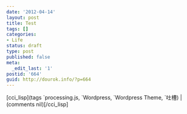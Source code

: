 ```yaml
---
date: '2012-04-14'
layout: post
title: Test
tags: []
categories:
- Life
status: draft
type: post
published: false
meta:
  _edit_last: '1'
postid: '664'
guid: http://dourok.info/?p=664
---
```

[cci\_lisp](tags \`processing.js, \`Wordpress, \`Wordpress Theme,
\`吐槽) | (comments nil)[/cci\_lisp]
